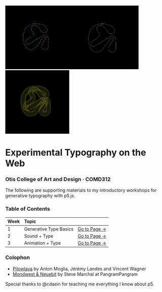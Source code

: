 <img src="img/1-final.gif" height="200"/><img src="img/2-final.gif" height="200"/><img src="img/3-final.gif" height="200"/>

# Experimental Typography on the Web
### Otis College of Art and Design · COMD312

The following are supporting materials to my introductory workshops for generative typography with p5.js.

### Table of Contents

| Week  | Topic  |   | 
|:---|:---|:---|
| 1  | Generative Type Basics  | [Go to Page →](/w1-textToPoints/)  |
| 2  | Sound + Type  | [Go to Page →](/w2-blowOnType/)   |
| 3  | Animation + Type  | [Go to Page →](/w3-animatingType/)     | 

### Colophon
- [Pilowlava](http://velvetyne.fr/fonts/pilowlava/) by Anton Moglia, Jérémy Landes and Vincent Wagner 
- [Mondwest & Neuebit](https://pangrampangram.com/products/bitmap-fonts?variant=32840636858422) by Steve Marchal at PangramPangram

Special thanks to @cdaein for teaching me everything I know about p5.
